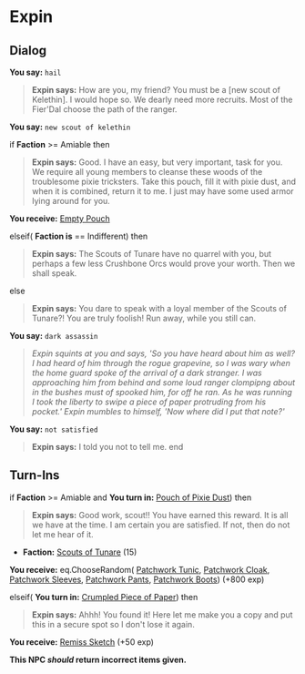 # Expin
## Dialog

**You say:** `hail`



>**Expin says:** How are you, my friend?  You must be a [new scout of Kelethin].  I would hope so.  We dearly need more recruits.  Most of the Fier'Dal choose the path of the ranger.

**You say:** `new scout of kelethin`



if **Faction** >= Amiable then



>**Expin says:** Good. I have an easy, but very important, task for you. We require all young members to cleanse these woods of the troublesome pixie tricksters. Take this pouch, fill it with pixie dust, and when it is combined, return it to me. I just may have some used armor lying around for you.



**You receive:**  [Empty Pouch](/item/17957)


elseif( **Faction is** == Indifferent) then



>**Expin says:** The Scouts of Tunare have no quarrel with you, but perhaps a few less Crushbone Orcs would prove your worth. Then we shall speak.


else



>**Expin says:** You dare to speak with a loyal member of the Scouts of Tunare?!  You are truly foolish!  Run away, while you still can.


**You say:** `dark assassin`



>*Expin squints at you and says, 'So you have heard about him as well? I had heard of him through the rogue grapevine, so I was wary when the home guard spoke of the arrival of a dark stranger. I was approaching him from behind and some loud ranger clompipng about in the bushes must of spooked him, for off he ran. As he was running I took the liberty to swipe a piece of paper protruding from his pocket.' Expin mumbles to himself, 'Now where did I put that note?'*

**You say:** `not satisfied`



>**Expin says:** I told you not to tell me.
end

## Turn-Ins





if **Faction** >= Amiable and  **You turn in:** [Pouch of Pixie Dust](/item/12109)) then 


>**Expin says:** Good work, scout!!  You have earned this reward.  It is all we have at the time.  I am certain you are satisfied.  If not, then do not let me hear of it.


* __Faction:__ [Scouts of Tunare](/faction/316) (15)


 **You receive:** eq.ChooseRandom( [Patchwork Tunic](/item/2104), [Patchwork Cloak](/item/2106), [Patchwork Sleeves](/item/2108), [Patchwork Pants](/item/2111), [Patchwork Boots](/item/2112)) (+800 exp)

elseif( **You turn in:** [Crumpled Piece of Paper](/item/16390)) then 


>**Expin says:** Ahhh! You found it! Here let me make you a copy and put this in a secure spot so I don't lose it again.


 **You receive:**  [Remiss Sketch](/item/24098) (+50 exp)

**This NPC *should* return incorrect items given.**


